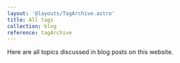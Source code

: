 ```yaml
---
layout: '@layouts/TagArchive.astro'
title: All tags
collection: blog
reference: tagArchive
---
```

Here are all topics discussed in blog posts on this website.